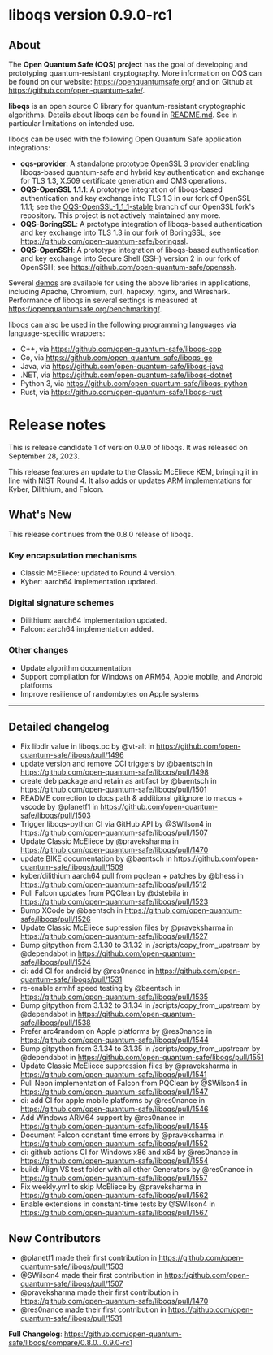 liboqs version 0.9.0-rc1
========================

About
-----

The **Open Quantum Safe (OQS) project** has the goal of developing and prototyping quantum-resistant cryptography.  More information on OQS can be found on our website: https://openquantumsafe.org/ and on Github at https://github.com/open-quantum-safe/.  

**liboqs** is an open source C library for quantum-resistant cryptographic algorithms.  Details about liboqs can be found in [README.md](https://github.com/open-quantum-safe/liboqs/blob/main/README.md).  See in particular limitations on intended use.

liboqs can be used with the following Open Quantum Safe application integrations:

- **oqs-provider**: A standalone prototype [OpenSSL 3 provider](https://www.openssl.org/docs/manmaster/man7/provider.html) enabling liboqs-based quantum-safe and hybrid key authentication and exchange for TLS 1.3, X.509 certificate generation and CMS operations.
- **OQS-OpenSSL 1.1.1**: A prototype integration of liboqs-based authentication and key exchange into TLS 1.3 in our fork of OpenSSL 1.1.1; see the [OQS-OpenSSL-1\_1\_1-stable](https://github.com/open-quantum-safe/openssl/tree/OQS-OpenSSL_1_1_1-stable) branch of our OpenSSL fork's repository. This project is not actively maintained any more.
- **OQS-BoringSSL**: A prototype integration of liboqs-based authentication and key exchange into TLS 1.3 in our fork of BoringSSL; see https://github.com/open-quantum-safe/boringssl.
- **OQS-OpenSSH**: A prototype integration of liboqs-based authentication and key exchange into Secure Shell (SSH) version 2 in our fork of OpenSSH; see https://github.com/open-quantum-safe/openssh.

Several [demos](https://github.com/open-quantum-safe/oqs-demos) are available for using the above libraries in applications, including Apache, Chromium, curl, haproxy, nginx, and Wireshark.  Performance of liboqs in several settings is measured at https://openquantumsafe.org/benchmarking/.

liboqs can also be used in the following programming languages via language-specific wrappers:

- C++, via https://github.com/open-quantum-safe/liboqs-cpp
- Go, via https://github.com/open-quantum-safe/liboqs-go
- Java, via https://github.com/open-quantum-safe/liboqs-java
- .NET, via https://github.com/open-quantum-safe/liboqs-dotnet
- Python 3, via https://github.com/open-quantum-safe/liboqs-python
- Rust, via https://github.com/open-quantum-safe/liboqs-rust

Release notes
=============

This is release candidate 1 of version 0.9.0 of liboqs. It was released on September 28, 2023.

This release features an update to the Classic McEliece KEM, bringing it in line with NIST Round 4. It also adds or updates ARM implementations for Kyber, Dilithium, and Falcon.

What's New
----------

This release continues from the 0.8.0 release of liboqs. 

### Key encapsulation mechanisms

- Classic McEliece: updated to Round 4 version.
- Kyber: aarch64 implementation updated.

### Digital signature schemes

- Dilithium: aarch64 implementation updated.
- Falcon: aarch64 implementation added.

### Other changes

- Update algorithm documentation
- Support compilation for Windows on ARM64, Apple mobile, and Android platforms
- Improve resilience of randombytes on Apple systems

---

Detailed changelog
------------------

* Fix libdir value in liboqs.pc by @vt-alt in https://github.com/open-quantum-safe/liboqs/pull/1496
* update version and remove CCI triggers by @baentsch in https://github.com/open-quantum-safe/liboqs/pull/1498
* create deb package and retain as artifact by @baentsch in https://github.com/open-quantum-safe/liboqs/pull/1501
* README correction to docs path & additional gitignore to macos + vscode by @planetf1 in https://github.com/open-quantum-safe/liboqs/pull/1503
* Trigger liboqs-python CI via GitHub API by @SWilson4 in https://github.com/open-quantum-safe/liboqs/pull/1507
* Update Classic McEliece by @praveksharma in https://github.com/open-quantum-safe/liboqs/pull/1470
* update BIKE documentation by @baentsch in https://github.com/open-quantum-safe/liboqs/pull/1509
* kyber/dilithium aarch64 pull from pqclean + patches by @bhess in https://github.com/open-quantum-safe/liboqs/pull/1512
* Pull Falcon updates from PQClean by @dstebila in https://github.com/open-quantum-safe/liboqs/pull/1523
* Bump XCode by @baentsch in https://github.com/open-quantum-safe/liboqs/pull/1526
* Update Classic McEliece supression files by @praveksharma in https://github.com/open-quantum-safe/liboqs/pull/1527
* Bump gitpython from 3.1.30 to 3.1.32 in /scripts/copy_from_upstream by @dependabot in https://github.com/open-quantum-safe/liboqs/pull/1524
* ci: add CI for android by @res0nance in https://github.com/open-quantum-safe/liboqs/pull/1531
* re-enable armhf speed testing by @baentsch in https://github.com/open-quantum-safe/liboqs/pull/1535
* Bump gitpython from 3.1.32 to 3.1.34 in /scripts/copy_from_upstream by @dependabot in https://github.com/open-quantum-safe/liboqs/pull/1538
* Prefer arc4random on Apple platforms by @res0nance in https://github.com/open-quantum-safe/liboqs/pull/1544
* Bump gitpython from 3.1.34 to 3.1.35 in /scripts/copy_from_upstream by @dependabot in https://github.com/open-quantum-safe/liboqs/pull/1551
* Update Classic McEliece suppression files by @praveksharma in https://github.com/open-quantum-safe/liboqs/pull/1541
* Pull Neon implementation of Falcon from PQClean by @SWilson4 in https://github.com/open-quantum-safe/liboqs/pull/1547
* ci: add CI for apple mobile platforms by @res0nance in https://github.com/open-quantum-safe/liboqs/pull/1546
* Add Windows ARM64 support by @res0nance in https://github.com/open-quantum-safe/liboqs/pull/1545
* Document Falcon constant time errors by @praveksharma in https://github.com/open-quantum-safe/liboqs/pull/1552
* ci: github actions CI for Windows x86 and x64 by @res0nance in https://github.com/open-quantum-safe/liboqs/pull/1554
* build: Align VS test folder with all other Generators by @res0nance in https://github.com/open-quantum-safe/liboqs/pull/1557
* Fix weekly.yml to skip McEliece by @praveksharma in https://github.com/open-quantum-safe/liboqs/pull/1562
* Enable extensions in constant-time tests by @SWilson4 in https://github.com/open-quantum-safe/liboqs/pull/1567

## New Contributors
* @planetf1 made their first contribution in https://github.com/open-quantum-safe/liboqs/pull/1503
* @SWilson4 made their first contribution in https://github.com/open-quantum-safe/liboqs/pull/1507
* @praveksharma made their first contribution in https://github.com/open-quantum-safe/liboqs/pull/1470
* @res0nance made their first contribution in https://github.com/open-quantum-safe/liboqs/pull/1531

**Full Changelog**: https://github.com/open-quantum-safe/liboqs/compare/0.8.0...0.9.0-rc1
